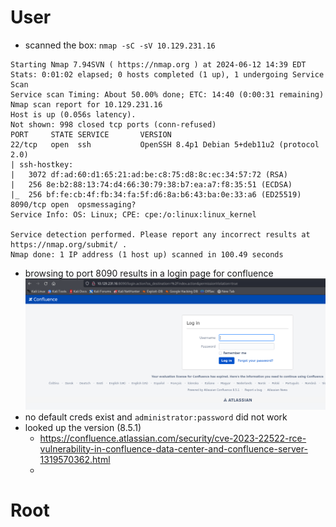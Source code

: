 # User
* scanned the box: `nmap -sC -sV 10.129.231.16`
```
Starting Nmap 7.94SVN ( https://nmap.org ) at 2024-06-12 14:39 EDT
Stats: 0:01:02 elapsed; 0 hosts completed (1 up), 1 undergoing Service Scan
Service scan Timing: About 50.00% done; ETC: 14:40 (0:00:31 remaining)
Nmap scan report for 10.129.231.16
Host is up (0.056s latency).
Not shown: 998 closed tcp ports (conn-refused)
PORT     STATE SERVICE       VERSION
22/tcp   open  ssh           OpenSSH 8.4p1 Debian 5+deb11u2 (protocol 2.0)
| ssh-hostkey: 
|   3072 df:ad:60:d1:65:21:ad:be:c8:75:d8:8c:ec:34:57:72 (RSA)
|   256 8e:b2:88:13:74:d4:66:30:79:38:b7:ea:a7:f8:35:51 (ECDSA)
|_  256 bf:fe:cb:4f:fb:34:fa:5f:d6:8a:b6:43:ba:0e:33:a6 (ED25519)
8090/tcp open  opsmessaging?
Service Info: OS: Linux; CPE: cpe:/o:linux:linux_kernel

Service detection performed. Please report any incorrect results at https://nmap.org/submit/ .
Nmap done: 1 IP address (1 host up) scanned in 100.49 seconds
```
* browsing to port 8090 results in a login page for confluence
![](Influence-paste.png)
* no default creds exist and `administrator:password` did not work
* looked up the version (8.5.1)
	* https://confluence.atlassian.com/security/cve-2023-22522-rce-vulnerability-in-confluence-data-center-and-confluence-server-1319570362.html
	* 
# Root